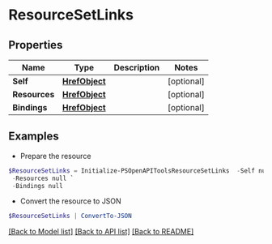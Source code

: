 # ResourceSetLinks
## Properties

Name | Type | Description | Notes
------------ | ------------- | ------------- | -------------
**Self** | [**HrefObject**](HrefObject.md) |  | [optional] 
**Resources** | [**HrefObject**](HrefObject.md) |  | [optional] 
**Bindings** | [**HrefObject**](HrefObject.md) |  | [optional] 

## Examples

- Prepare the resource
```powershell
$ResourceSetLinks = Initialize-PSOpenAPIToolsResourceSetLinks  -Self null `
 -Resources null `
 -Bindings null
```

- Convert the resource to JSON
```powershell
$ResourceSetLinks | ConvertTo-JSON
```

[[Back to Model list]](../README.md#documentation-for-models) [[Back to API list]](../README.md#documentation-for-api-endpoints) [[Back to README]](../README.md)


